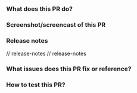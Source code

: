 ### What does this PR do?

### Screenshot/screencast of this PR

<!-- Please include a screenshot or a screencast
explaining what is doing this PR -->

### Release notes

<!-- Add text between the tags below to have it automatically included
in a release note draft -->

// release-notes
// release-notes

### What issues does this PR fix or reference?

<!-- Include any related issues from Podman Desktop
repository (or from another issue tracker). -->

### How to test this PR?

<!-- Please explain steps to reproduce -->
